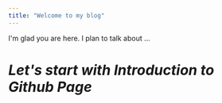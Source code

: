 ```yaml
---
title: "Welcome to my blog"
---
```


I'm glad you are here. I plan to talk about ...
# _Let's start with Introduction to Github Page_
